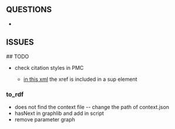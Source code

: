 ## QUESTIONS

 * 
## ISSUES


## TODO

 * check citation styles in PMC

 	* [in this xml](https://www.ebi.ac.uk/europepmc/webservices/rest/30899012/fullTextXML) the xref is included in a sup element

### to_rdf

 * does not find the context file -- change the path of context.json
 * hasNext in graphlib and add in script
 * remove parameter graph


